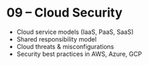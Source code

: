 # 09 – Cloud Security

- Cloud service models (IaaS, PaaS, SaaS)  
- Shared responsibility model  
- Cloud threats & misconfigurations  
- Security best practices in AWS, Azure, GCP  
